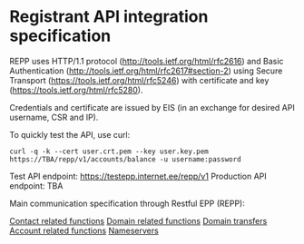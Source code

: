 # Registrant API integration specification

REPP uses HTTP/1.1 protocol (http://tools.ietf.org/html/rfc2616) and
Basic Authentication (http://tools.ietf.org/html/rfc2617#section-2) using
Secure Transport (https://tools.ietf.org/html/rfc5246) with certificate and key
(https://tools.ietf.org/html/rfc5280).

Credentials and certificate are issued by EIS (in an exchange for desired API
username, CSR and IP).

To quickly test the API, use curl:

    curl -q -k --cert user.crt.pem --key user.key.pem https://TBA/repp/v1/accounts/balance -u username:password

Test API endpoint: https://testepp.internet.ee/repp/v1
Production API endpoint: TBA

Main communication specification through Restful EPP (REPP):

[Contact related functions](repp/v1/contact.md)
[Domain related functions](repp/v1/domain.md)
[Domain transfers](repp/v1/domain_transfers.md)
[Account related functions](repp/v1/account.md)
[Nameservers](repp/v1/nameservers.md)
